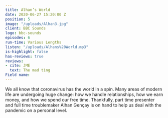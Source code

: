 ```yaml
---
title: Alhan’s World
date: 2020-06-27 15:20:00 Z
position: 5
image: "/uploads/Alhan3.jpg"
client: BBC Sounds
logo: bbc-sounds
episodes: 6
run-time: Various Lengths
listen: "/uploads/Alhans%20World.mp3"
is-highlight: false
has-reviews: true
reviews:
- cite: JME
  text: The mad ting
Field name: 
---
```


We all know that coronavirus has the world in a spin. Many areas of modern life are undergoing huge change: how we handle relationships, how we earn money, and how we spend our free time. Thankfully, part time presenter and full time troublemaker Alhan Gençay is on hand to help us deal with the pandemic on a personal level.